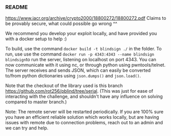 ### README
https://www.iacr.org/archive/crypto2000/18800272/18800272.pdf Claims to be provably secure, what could possible go wrong ^^

We recommend you develop your exploit locally, and have provided you with a docker setup to help :)

To build, use the command `docker build -t blindsign ./` in the folder.
To run, use use the command `docker run -p 4343:4343 --name blindsign blindsign`to run the server, listening on localhost on port 4343. 
You can now communicate with it using nc, or through python using pwntools/telnet. The server receives and sends JSON, which can easily be converted to/from python dictionaries using `json.dumps()` and `json.load()`.

Note that the checkout of the library used is this branch https://github.com/rot256/pblind/tree/serial. (This was just for ease of interacting with the challenge, and shouldn't have any influence on solving compared to master branch.)

Note: The remote server will be restarted periodically. If you are 100% sure you have an efficient reliable solution which works locally, but are having issues with remote due to connection problems, reach out to an admin and we can try and help.